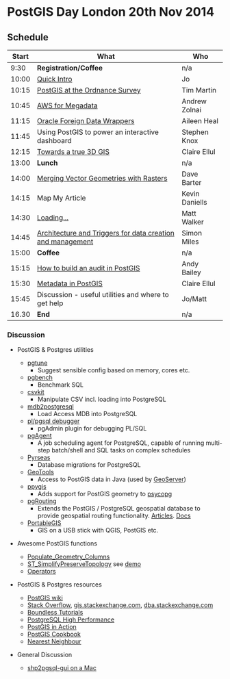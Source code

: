 # PostGIS Day London 20th Nov 2014

## Schedule

| Start | What                                                                     | Who            |
| ----- | ------------------------------------------------------------------------ | -------------- |
| 9:30  | **Registration/Coffee**                                                  | n/a            |
| 10:00 | [Quick Intro](http://http://archaeogeek.github.io/postgisday_2014/)      | Jo             |
| 10:15 | [PostGIS at the Ordnance Survey](assets/postgis_day_tjmartin.pdf)        | Tim Martin     |
| 10:45 | [AWS for Megadata](assets/global_point_&_vector_maps_on_steroids.pdf)    | Andrew Zolnai  |
| 11:15 | [Oracle Foreign Data Wrappers](http://slides.com/aileenheal/oraclefdw#/) | Aileen Heal    |
| 11:45 | Using PostGIS to power an interactive dashboard                          | Stephen Knox   |
| 12:15 | [Towards a true 3D GIS](assets/claire_ellul_-_towards_a_true_3d_gis.pdf) | Claire Ellul   |
| 13:00 | **Lunch**                                                                | n/a            |
| 14:00 | [Merging Vector Geometries with Rasters](http://blog.nautoguide.com/?p=20)    | Dave Barter    |
| 14:15 | Map My Article                                                           | Kevin Daniells |
| 14:30 | [Loading...](http://longwayaround.org.uk/notes/loading-postgis/)         | Matt Walker    |
| 14:45 | [Architecture and Triggers for data creation and management](assets/PostGIS_day_2014-PostGIS_rbwm.pdf)               | Simon Miles    |
| 15:00 | **Coffee**                                                               | n/a            |
| 15:15 | [How to build an audit in PostGIS](assets/PostGIS_Day_London_Auditing.pdf)                                         | Andy Bailey    |
| 15:30 | [Metadata in PostGIS](assets/claire_ellul_-_postgis_and_metadata.pdf)    | Claire Ellul   |
| 15:45 | Discussion - useful utilities and where to get help                      | Jo/Matt        |
| 16.30 | **End**                                                                  | n/a            |

### Discussion

* PostGIS & Postgres utilities
    * [pgtune](https://github.com/gregs1104/pgtune)
        * Suggest sensible config based on memory, cores etc.
    * [pgbench](http://www.postgresql.org/docs/devel/static/pgbench.html)
        * Benchmark SQL
    * [csvkit](https://csvkit.readthedocs.org/)
        * Manipulate CSV incl. loading into PostgreSQL
    * [mdb2postgresql](https://github.com/rfc2616/mdb2postgresql)
        * Load Access MDB into PostgreSQL
    * [pl/pgsql debugger](http://www.pgadmin.org/docs/1.8/debugger.html)
        * pgAdmin plugin for debugging PL/SQL
    * [pgAgent](http://www.pgadmin.org/docs/dev/pgagent.html)
        * A job scheduling agent for PostgreSQL, capable of running multi-step batch/shell and SQL tasks on complex schedules
    * [Pyrseas](https://github.com/perseas/Pyrseas)
        * Database migrations for PostgreSQL
    * [GeoTools](http://www.geotools.org/)
        * Access to PostGIS data in Java (used by [GeoServer](http://geoserver.org/))
    * [ppygis](http://www.fabianowski.eu/projects/ppygis/)
        * Adds support for PostGIS geometry to [psycopg](http://initd.org/psycopg/)
    * [pgRouting](http://pgrouting.org/)
        * Extends the PostGIS / PostgreSQL geospatial database to provide geospatial routing functionality. [Articles](http://anitagraser.com/?s=pgRouting). [Docs](http://docs.pgrouting.org/)
    * [PortableGIS](http://archaeogeek.com/portable-gis.html)
        * GIS on a USB stick with QGIS, PostGIS etc.

* Awesome PostGIS functions
    * [Populate_Geometry_Columns](http://postgis.net/docs/manual-2.1/Populate_Geometry_Columns.html)
    * [ST_SimplifyPreserveTopology](http://postgis.net/docs/ST_SimplifyPreserveTopology.html) see [demo](http://trac.osgeo.org/postgis/wiki/UsersWikiSimplifyPreserveTopology)
    * [Operators](http://postgis.net/docs/reference.html#Operators)

* PostGIS & Postgres resources
    * [PostGIS wiki](http://trac.osgeo.org/postgis/wiki)
    * [Stack Overflow](http://stackoverflow.com/questions/tagged/postgis), [gis.stackexchange.com](http://gis.stackexchange.com/), [dba.stackexchange.com](http://dba.stackexchange.com/)
    * [Boundless Tutorials](http://workshops.boundlessgeo.com/postgis-intro/)
    * [PostgreSQL High Performance](http://2ndquadrant.com/en/books/postgresql-90-high-performance/)
    * [PostGIS in Action](http://www.manning.com/obe/)
    * [PostGIS Cookbook](https://www.packtpub.com/big-data-and-business-intelligence/postgis-cookbook)
    * [Nearest Neighbour](http://boundlessgeo.com/2011/09/indexed-nearest-neighbour-search-in-postgis/)

* General Discussion
    * [shp2pgsql-gui on a Mac](http://gis.stackexchange.com/a/85584)
